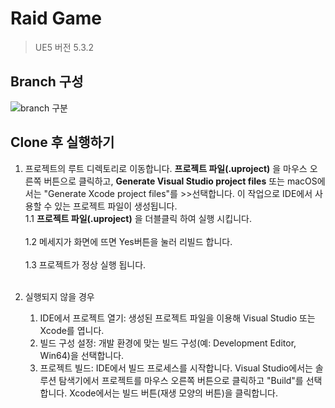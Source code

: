 # Raid Game

>UE5 버전 5.3.2

## Branch 구성
![branch 구분](https://github.com/RaidGame-Cap3/Raid/assets/129487583/d602441b-0da4-4a9d-8afd-7e2c896c9cf5)


## Clone 후 실행하기
1. 프로젝트의 루트 디렉토리로 이동합니다. **프로젝트 파일(.uproject)** 을 마우스 오른쪽 버튼으로 클릭하고, **Generate Visual Studio project files** 또는 macOS에서는 "Generate Xcode project files"를 >>선택합니다. 이 작업으로 IDE에서 사용할 수 있는 프로젝트 파일이 생성됩니다.<br>
    1.1 **프로젝트 파일(.uproject)** 을 더블클릭 하여 실행 시킵니다.<br>
    <br>
    1.2 메세지가 화면에 뜨면 Yes버튼을 눌러 리빌드 합니다.<br>
    <br>
    1.3 프로젝트가 정상 실행 됩니다.<br>
    <br>
    
2. 실행되지 않을 경우<br>

    1. IDE에서 프로젝트 열기: 생성된 프로젝트 파일을 이용해 Visual Studio 또는 Xcode를 엽니다.<br>
    2. 빌드 구성 설정: 개발 환경에 맞는 빌드 구성(예: Development Editor, Win64)을 선택합니다.<br>
    3. 프로젝트 빌드: IDE에서 빌드 프로세스를 시작합니다. Visual Studio에서는 솔루션 탐색기에서 프로젝트를 마우스 오른쪽 버튼으로 클릭하고 "Build"를 선택합니다. Xcode에서는 빌드 버튼(재생 모양의 버튼)을 클릭합니다.
